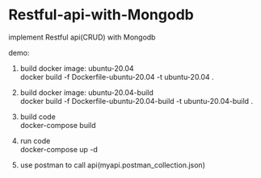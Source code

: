 # Restful-api-with-Mongodb
implement Restful api(CRUD) with Mongodb

demo: 
1. build docker image: ubuntu-20.04  
   docker build -f Dockerfile-ubuntu-20.04 -t ubuntu-20.04 .

2. build docker image: ubuntu-20.04-build  
   docker build -f Dockerfile-ubuntu-20.04-build -t ubuntu-20.04-build .

3. build code  
   docker-compose build

4. run code  
   docker-compose up -d

5. use postman to call api(myapi.postman_collection.json)
